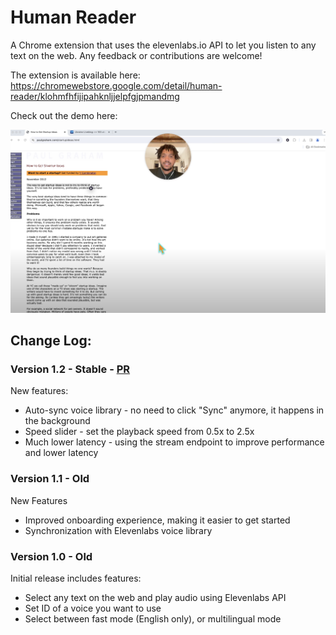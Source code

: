 # Human Reader

A Chrome extension that uses the elevenlabs.io API to let you listen to any text on the web. Any feedback or contributions are welcome!

The extension is available here: https://chromewebstore.google.com/detail/human-reader/klohmfhfijipahknljjelpfgjpmandmg

Check out the demo here:

[![Thumbnail for video](images/thumbnail.png)](https://www.youtube.com/watch?v=p7fsviz4Fm8)

## **Change Log:**

### Version 1.2 - Stable - [PR](https://github.com/sebhs/human-reader-chrome-extension/pull/8)

New features:

- Auto-sync voice library - no need to click "Sync" anymore, it happens in the background
- Speed slider - set the playback speed from 0.5x to 2.5x
- Much lower latency - using the stream endpoint to improve performance and lower latency

### Version 1.1 - Old

New Features

- Improved onboarding experience, making it easier to get started
- Synchronization with Elevenlabs voice library

### Version 1.0 - Old

Initial release includes features:

- Select any text on the web and play audio using Elevenlabs API
- Set ID of a voice you want to use
- Select between fast mode (English only), or multilingual mode
